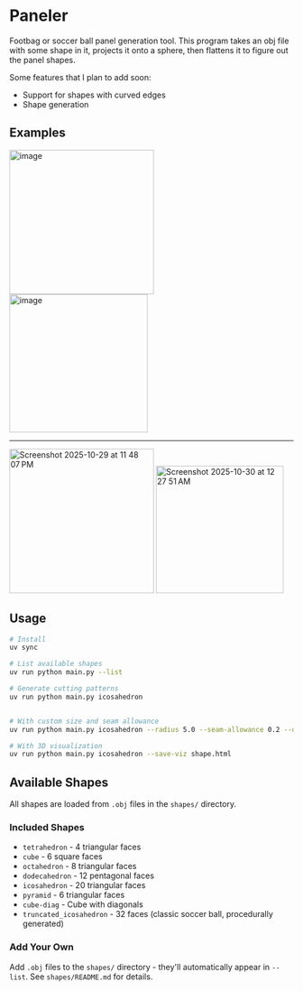 # Paneler

Footbag or soccer ball panel generation tool.
This program takes an obj file with some shape in it, projects it onto a sphere, then flattens it to figure out the panel shapes.

Some features that I plan to add soon:
- Support for shapes with curved edges
- Shape generation


## Examples
<img width="256" height="256" alt="image" src="https://github.com/user-attachments/assets/f1f7273d-a336-4e34-8937-b9e860f3839d" /> 
<img width="245" height="245" alt="image" src="https://github.com/user-attachments/assets/0c4e1415-36d8-49e7-a066-b36cf2c48a03" />

--- 

<img width="256" height="256" alt="Screenshot 2025-10-29 at 11 48 07 PM" src="https://github.com/user-attachments/assets/06326649-cb98-4d5a-9a86-3fe1613580b2" />
<img width="226" height="226" alt="Screenshot 2025-10-30 at 12 27 51 AM" src="https://github.com/user-attachments/assets/b75819d0-848d-4187-b273-27d493b05e50" />


## Usage

```bash
# Install
uv sync

# List available shapes
uv run python main.py --list

# Generate cutting patterns
uv run python main.py icosahedron


# With custom size and seam allowance
uv run python main.py icosahedron --radius 5.0 --seam-allowance 0.2 --output my_ball.pdf

# With 3D visualization
uv run python main.py icosahedron --save-viz shape.html
```

## Available Shapes

All shapes are loaded from `.obj` files in the `shapes/` directory.

### Included Shapes
- `tetrahedron` - 4 triangular faces
- `cube` - 6 square faces
- `octahedron` - 8 triangular faces
- `dodecahedron` - 12 pentagonal faces
- `icosahedron` - 20 triangular faces
- `pyramid` - 6 triangular faces
- `cube-diag` - Cube with diagonals
- `truncated_icosahedron` - 32 faces (classic soccer ball, procedurally generated)

### Add Your Own
Add `.obj` files to the `shapes/` directory - they'll automatically appear in `--list`. See `shapes/README.md` for details.
